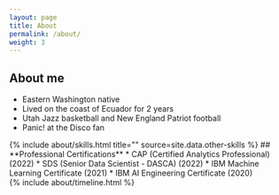 ```yaml
---
layout: page
title: About
permalink: /about/
weight: 3
---
```


## **About me**
* Eastern Washington native
* Lived on the coast of Ecuador for 2 years
* Utah Jazz basketball and New England Patriot football
* Panic! at the Disco fan

<div class="row">
{% include about/skills.html title="" source=site.data.other-skills %}
## **Professional Certifications**
* CAP (Certified Analytics Professional) (2022)
* SDS (Senior Data Scientist - DASCA) (2022)
* IBM Machine Learning Certificate (2021)
* IBM AI Engineering Certificate (2020)
</div>




<div class="row">
{% include about/timeline.html %}
</div>

